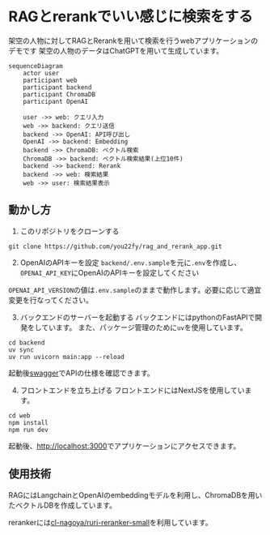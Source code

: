 # RAGとrerankでいい感じに検索をする
架空の人物に対してRAGとRerankを用いて検索を行うwebアプリケーションのデモです
架空の人物のデータはChatGPTを用いて生成しています。

```mermaid
sequenceDiagram
    actor user
    participant web
    participant backend
    participant ChromaDB
    participant OpenAI

    user ->> web: クエリ入力
    web ->> backend: クエリ送信
    backend ->> OpenAI: API呼び出し
    OpenAI ->> backend: Embedding
    backend ->> ChromaDB: ベクトル検索
    ChromaDB ->> backend: ベクトル検索結果(上位10件)
    backend ->> backend: Rerank
    backend ->> web: 検索結果
    web ->> user: 検索結果表示
```

## 動かし方
1. このリポジトリをクローンする
```
git clone https://github.com/you22fy/rag_and_rerank_app.git
```

2. OpenAIのAPIキーを設定
`backend/.env.sample`を元に`.env`を作成し、`OPENAI_API_KEY`にOpenAIのAPIキーを設定してください

`OPENAI_API_VERSION`の値は`.env.sample`のままで動作します。必要に応じて適宜変更を行なってください。

3. バックエンドのサーバーを起動する
バックエンドにはpythonのFastAPIで開発をしています。
また、パッケージ管理のために`uv`を使用しています。
```
cd backend
uv sync
uv run uvicorn main:app --reload
```

起動後[swagger](http://localhost:8000/docs)でAPIの仕様を確認できます。

4. フロントエンドを立ち上げる
フロントエンドにはNextJSを使用しています。

```
cd web
npm install
npm run dev
```

起動後、[http://localhost:3000](http://localhost:3000)でアプリケーションにアクセスできます。

## 使用技術
RAGにはLangchainとOpenAIのembeddingモデルを利用し、ChromaDBを用いたベクトルDBを作成しています。

rerankerには[cl-nagoya/ruri-reranker-small](https://huggingface.co/cl-nagoya/ruri-reranker-small)を利用しています。
